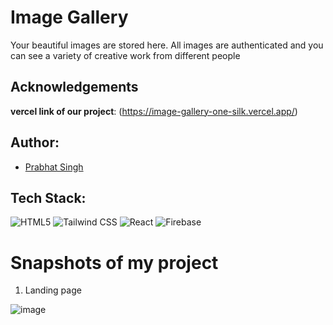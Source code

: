 # Image Gallery
Your beautiful images are stored here. All images are authenticated and you can see a variety of creative work from different people

## Acknowledgements

**vercel link of our project**: (https://image-gallery-one-silk.vercel.app/)



## Author:
- [Prabhat Singh](https://github.com/prabhattopi)


## Tech Stack:

![HTML5](https://img.shields.io/badge/html5-%23E34F26.svg?style=for-the-badge&logo=html5&logoColor=white)
![Tailwind CSS](https://img.shields.io/badge/MUI-%230081CB.svg?style=for-the-badge&logo=mui&logoColor=white)
![React](https://img.shields.io/badge/react-%2320232a.svg?style=for-the-badge&logo=react&logoColor=%2361DAFB)
![Firebase](https://img.shields.io/badge/firebase-%2320232a.svg?style=for-the-badge&logo=firebase&logoColor=darkyellow)


<h1>Snapshots of my project</h1>

1. Landing page

![image](https://prabhattopi.github.io/static/media/work1.39c1f7e4864a323dbb92.png) 

<!-- 2. Login Page

![image](assets/LoginPage.png) 

3. Search bar

![image](assets/SearchBar.png) 

4. Product Page

![image](assets/Product.png) 

5. Cart

![image](assets/Cart.png)  -->